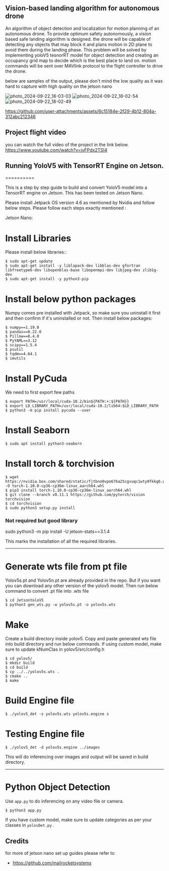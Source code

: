 
## Vision-based landing algorithm for autonomous drone

An algorithm of object detection and localization for motion planning of an autonomous drone.
To provide optimum safety autonomously, a vision based safe landing 
algorithm is designed. the drone will be capable of detecting any 
objects that may block it and plans motion in 2D plane to avoid them during the 
landing phase. This problem will be solved by implementing yoloV5 tesnorRT
model for object detection and creating an occupancy grid map to 
decide which is the best place to land on. motion commands will be sent over 
MAVlink protocol to the flight controller to drive the drone. 

below are samples of the output, please don't mind the low quality as it was hard to capture with high quality on the jetson nano

![photo_2024-09-22_18-03-03](https://github.com/user-attachments/assets/0b90ae47-b7ca-41bf-bd3b-89b1d1b34f03)
![photo_2024-09-22_18-02-54](https://github.com/user-attachments/assets/1651eca6-977e-433b-95f3-01f364516a7c)
![photo_2024-09-22_18-02-49](https://github.com/user-attachments/assets/f167f15a-1f64-4aeb-b1cf-c4140920ad7b)

https://github.com/user-attachments/assets/6c15184e-2f29-4b12-804a-312abc212346

## Project flight video
you can watch the full video of the project in the link below.
https://www.youtube.com/watch?v=jyFPdx2TSI4




## Running YoloV5 with TensorRT Engine on Jetson.
==========

This is a step by step guide to build and convert YoloV5 model into a TensorRT engine on Jetson. This has been tested on Jetson Nano.

Please install Jetpack OS version 4.6 as mentioned by Nvidia and follow below steps. Please follow each steps exactly mentioned :

Jetson Nano:


Install Libraries
=============
Please install below libraries::

    $ sudo apt-get update
	$ sudo apt-get install -y liblapack-dev libblas-dev gfortran libfreetype6-dev libopenblas-base libopenmpi-dev libjpeg-dev zlib1g-dev
	$ sudo apt-get install -y python3-pip
	

Install below python packages
=============
Numpy comes pre installed with Jetpack, so make sure you uninstall it first and then confirm if it's uninstalled or not. Then install below packages:

    $ numpy==1.19.0
	$ pandas==0.22.0
	$ Pillow==8.4.0
	$ PyYAML==3.12
	$ scipy==1.5.4
	$ psutil
	$ tqdm==4.64.1
	$ imutils

Install PyCuda
=============
We need to first export few paths

	$ export PATH=/usr/local/cuda-10.2/bin${PATH:+:${PATH}}
	$ export LD_LIBRARY_PATH=/usr/local/cuda-10.2/lib64:$LD_LIBRARY_PATH
	$ python3 -m pip install pycuda --user
	

Install Seaborn
=============

    $ sudo apt install python3-seaborn
	
Install torch & torchvision
=============

	$ wget https://nvidia.box.com/shared/static/fjtbno0vpo676a25cgvuqc1wty0fkkg6.whl -O torch-1.10.0-cp36-cp36m-linux_aarch64.whl
	$ pip3 install torch-1.10.0-cp36-cp36m-linux_aarch64.whl
	$ git clone --branch v0.11.1 https://github.com/pytorch/vision torchvision
	$ cd torchvision
	$ sudo python3 setup.py install 
	
### Not required but good library
sudo python3 -m pip install -U jetson-stats==3.1.4

This marks the installation of all the required libraries.

------------------------------------------------------------------------------------------

Generate wts file from pt file
=============
Yolov5s.pt and Yolov5n.pt are already provided in the repo. But if you want you can download any other version of the yolov5 model. Then run below command to convert .pt file into .wts file 

	$ cd JetsonYoloV5
	$ python3 gen_wts.py -w yolov5s.pt -o yolov5s.wts
	
Make
=============
Create a build directory inside yolov5. Copy and paste generated wts file into build directory and run below commands. If using custom model, make sure to update kNumClas in yolov5/src/config.h

	$ cd yolov5/
	$ mkdir build
	$ cd build
	$ cp ../../yolov5s.wts .
	$ cmake ..
	$ make 
	
Build Engine file 
=============

    $ ./yolov5_det -s yolov5s.wts yolov5s.engine s
	

Testing Engine file 
=============

	$ ./yolov5_det -d yolov5s.engine ../images
	
This will do inferencing over images and output will be saved in build directory.

-----------------------------------------------------------------------------------------

Python Object Detection
=============
Use `app.py` to do inferencing on any video file or camera.

	$ python3 app.py

If you have custom model, make sure to update categories as per your classes in `yolovDet.py` .


## Credits
for more of jetson nano set up guides please refer to
- https://github.com/mailrocketsystems

